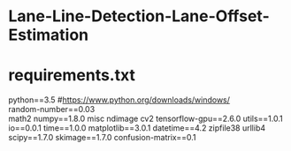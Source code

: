 # Lane-Line-Detection-Lane-Offset-Estimation

# requirements.txt 
python==3.5     #https://www.python.org/downloads/windows/  
random-number==0.03  
math2
numpy==1.8.0
misc
ndimage
cv2
tensorflow-gpu==2.6.0
utils==1.0.1
io==0.0.1
time==1.0.0
matplotlib==3.0.1
datetime==4.2
zipfile38
urllib4
scipy==1.7.0
skimage==1.7.0
confusion-matrix==0.1
